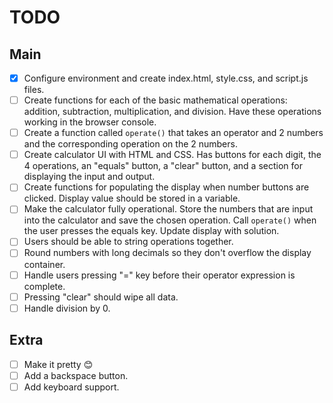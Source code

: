 # TODO

## Main

- [x] Configure environment and create index.html, style.css, and script.js files.
- [ ] Create functions for each of the basic mathematical operations: addition, subtraction, multiplication, and division. Have these operations working in the browser console.
- [ ] Create a function called `operate()` that takes an operator and 2 numbers and the corresponding operation on the 2 numbers.
- [ ] Create calculator UI with HTML and CSS. Has buttons for each digit, the 4 operations, an "equals" button, a "clear" button, and a section for displaying the input and output.
- [ ] Create functions for populating the display when number buttons are clicked. Display value should be stored in a variable.
- [ ] Make the calculator fully operational. Store the numbers that are input into the calculator and save the chosen operation. Call `operate()` when the user presses the equals key. Update display with solution.
- [ ] Users should be able to string operations together.
- [ ] Round numbers with long decimals so they don't overflow the display container.
- [ ] Handle users pressing "=" key before their operator expression is complete.
- [ ] Pressing "clear" should wipe all data.
- [ ] Handle division by 0.

## Extra

- [ ] Make it pretty :blush:
- [ ] Add a backspace button.
- [ ] Add keyboard support.